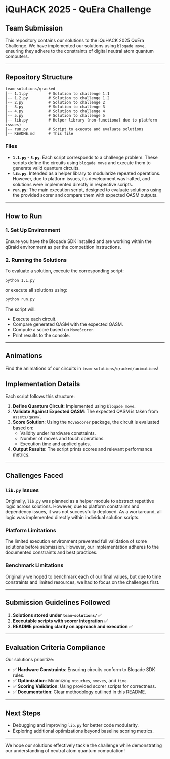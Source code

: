 # iQuHACK 2025 - QuEra Challenge

## Team Submission

This repository contains our solutions to the iQuHACK 2025 QuEra Challenge. We have implemented our solutions using `bloqade move`, ensuring they adhere to the constraints of digital neutral atom quantum computers.

---

## Repository Structure

```
team-solutions/qracked
│-- 1.1.py         # Solution to challenge 1.1
│-- 1.2.py         # Solution to challenge 1.2
│-- 2.py           # Solution to challenge 2
|-- 3.py           # Solution to challenge 3
│-- 4.py           # Solution to challenge 4
│-- 5.py           # Solution to challenge 5
│-- lib.py         # Helper library (non-functional due to platform issues)
│-- run.py         # Script to execute and evaluate solutions
│-- README.md      # This file
```

### Files
- **`1.1.py` - `5.py`**: Each script corresponds to a challenge problem. These scripts define the circuits using `bloqade move` and execute them to generate valid quantum circuits.
- **`lib.py`**: Intended as a helper library to modularize repeated operations. However, due to platform issues, its development was halted, and solutions were implemented directly in respective scripts.
- **`run.py`**: The main execution script, designed to evaluate solutions using the provided scorer and compare them with expected QASM outputs.

---

## How to Run

### 1. Set Up Environment
Ensure you have the Bloqade SDK installed and are working within the qBraid environment as per the competition instructions.

### 2. Running the Solutions
To evaluate a solution, execute the corresponding script:

```bash
python 1.1.py
```

or execute all solutions using:

```bash
python run.py
```

The script will:
- Execute each circuit.
- Compare generated QASM with the expected QASM.
- Compute a score based on `MoveScorer`.
- Print results to the console.

---

## Animations

Find the animations of our circuits in `team-solutions/qracked/animations`!

## Implementation Details

Each script follows this structure:
1. **Define Quantum Circuit**: Implemented using `bloqade move`.
2. **Validate Against Expected QASM**: The expected QASM is taken from `assets/qasm/`.
3. **Score Solution**: Using the `MoveScorer` package, the circuit is evaluated based on:
   - Validity under hardware constraints.
   - Number of moves and touch operations.
   - Execution time and applied gates.
4. **Output Results**: The script prints scores and relevant performance metrics.

---

## Challenges Faced

### `lib.py` Issues
Originally, `lib.py` was planned as a helper module to abstract repetitive logic across solutions. However, due to platform constraints and dependency issues, it was not successfully deployed. As a workaround, all logic was implemented directly within individual solution scripts.

### Platform Limitations
The limited execution environment prevented full validation of some solutions before submission. However, our implementation adheres to the documented constraints and best practices.

### Benchmark Limitations
Originally we hoped to benchmark each of our final values, but due to time constraints and limited resources, we had to focus on the challenges first.

---

## Submission Guidelines Followed

1. **Solutions stored under `team-solutions/`** ✅
2. **Executable scripts with scorer integration** ✅
3. **README providing clarity on approach and execution** ✅

---

## Evaluation Criteria Compliance

Our solutions prioritize:
- ✅ **Hardware Constraints**: Ensuring circuits conform to Bloqade SDK rules.
- ✅ **Optimization**: Minimizing `ntouches`, `nmoves`, and `time`.
- ✅ **Scoring Validation**: Using provided scorer scripts for correctness.
- ✅ **Documentation**: Clear methodology outlined in this README.

---

## Next Steps

- Debugging and improving `lib.py` for better code modularity.
- Exploring additional optimizations beyond baseline scoring metrics.

---

We hope our solutions effectively tackle the challenge while demonstrating our understanding of neutral atom quantum computation!
